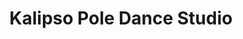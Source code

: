 ---
title: "Kalipso Pole Dance Studio"
description: "Студія танців на пілонів у Києві - це місце, де ви можете навчитися танцювати на пілоні, відчути свою красу та сили, і покращити свою фізичну форму. Наші кваліфіковані і досвідчені тренери з радістю допоможуть вам досягти ваших цілей та зробити перші кроки на шляху до нових досягнень."
image: "/about/image.png"
# Address information for Google Map
address: {
  place: "Kalipso Pole Dance Studio",
  country: "Україна",
  city: "Київ",
  street: "Попудренко 52б",
  district: "м.Черниговская",
  lat: 50.459689,
  lng: 30.634076,
}
# List of phones
phones: ["+380 63 863 59 92"]
# List of social links
socials: [
    {
      type: "instagram",
      title: "Instagram",
      href: "https://instagram.com/kalipso.studio.kyiv",
    },
    {
      type: "telegram",
      title: "Telegram",
      href: "https://t.me/PD_kalipso",
    },
  ]
payment: ["Готівка", "Кредитна карта"]
# Opening hours
openingHours: [
  {
    "@type": "OpeningHoursSpecification",
    dayOfWeek: [
      "Monday",
      "Tuesday",
      "Wednesday",
      "Thursday",
      "Friday",
      "Saturday",
      "Sunday",
    ],
    opens: "09:00",
    closes: "21:00"
  }
]
---